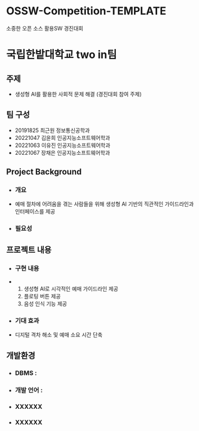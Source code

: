 # OSSW-Competition-TEMPLATE
소중한 오픈 소스 활용SW 경진대회 
# 국립한밭대학교 two in팀

## 주제 
- 생성형 AI를 활용한 사회적 문제 해결 (경진대회 참여 주제) 
  
## 팀 구성 
- 20191825 최근원 정보통신공학과
- 20221047 김윤희 인공지능소프트웨어학과
- 20221063 이유진 인공지능소프트웨어학과
- 20221067 장채은 인공지능소프트웨어학과

## Project Background
  - ### 개요
  - 예매 절차에 어려움을 겪는 사람들을 위해 생성형 AI 기반의 직관적인 가이드라인과 인터페이스를 제공

  - ### 필요성
    
## 프로젝트 내용
  - ### 구현 내용
  - 1. 생성형 AI로 시각적인 예매 가이드라인 제공
    2. 플로팅 버튼 제공
    3. 음성 인식 기능 제공
       
  - ### 기대 효과
  - 디지털 격차 해소 및 예매 소요 시간 단축

## 개발환경
  - ### DBMS :
  - ### 개발 언어 :
  - ### XXXXXX
  - ### XXXXXX
